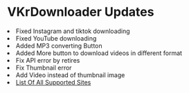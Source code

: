 # VKrDownloader Updates
<li> Fixed Instagram and tiktok downloading </li>
<li> Fixed YouTube downloading </li>
<li> Added MP3 converting Button</li>
<li> Added More button to download videos in different format</li>
<li> Fix API error by retires</li>
<li> Fix Thumbnail error </li>
<li> Add Video instead of thumbnail image</li>
<li>
  <a href="https://ytdl-org.github.io/youtube-dl/supportedsites.html"> List Of All Supported Sites</a>
</li>
